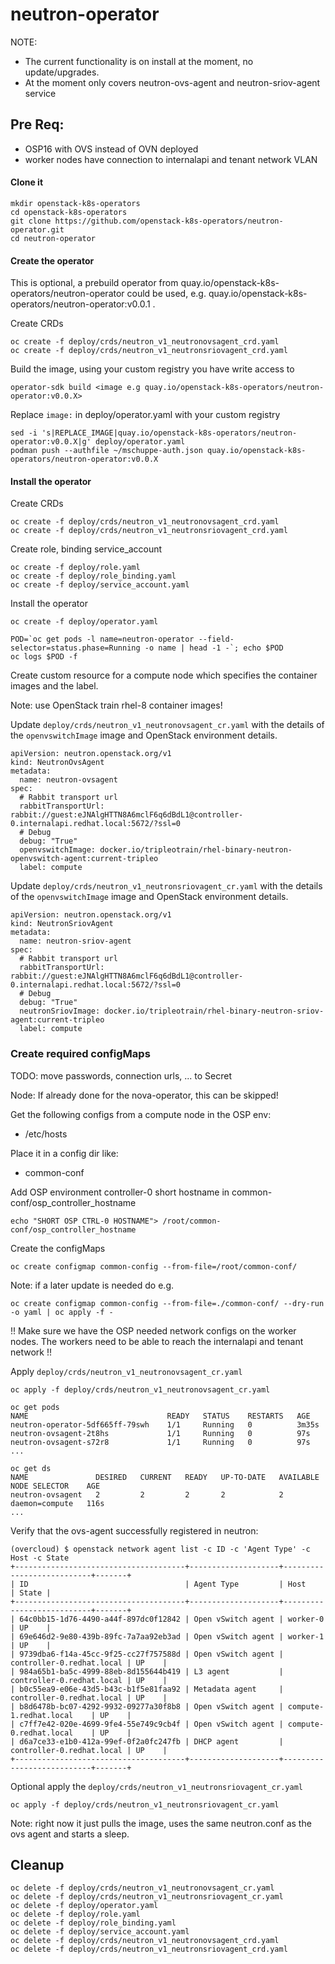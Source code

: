 # neutron-operator

NOTE: 
- The current functionality is on install at the moment, no update/upgrades.
- At the moment only covers neutron-ovs-agent and neutron-sriov-agent service

## Pre Req:
- OSP16 with OVS instead of OVN deployed
- worker nodes have connection to internalapi and tenant network VLAN

#### Clone it

    mkdir openstack-k8s-operators
    cd openstack-k8s-operators
    git clone https://github.com/openstack-k8s-operators/neutron-operator.git
    cd neutron-operator

#### Create the operator

This is optional, a prebuild operator from quay.io/openstack-k8s-operators/neutron-operator could be used, e.g. quay.io/openstack-k8s-operators/neutron-operator:v0.0.1 .

Create CRDs

    oc create -f deploy/crds/neutron_v1_neutronovsagent_crd.yaml
    oc create -f deploy/crds/neutron_v1_neutronsriovagent_crd.yaml

Build the image, using your custom registry you have write access to

    operator-sdk build <image e.g quay.io/openstack-k8s-operators/neutron-operator:v0.0.X>

Replace `image:` in deploy/operator.yaml with your custom registry

    sed -i 's|REPLACE_IMAGE|quay.io/openstack-k8s-operators/neutron-operator:v0.0.X|g' deploy/operator.yaml
    podman push --authfile ~/mschuppe-auth.json quay.io/openstack-k8s-operators/neutron-operator:v0.0.X


#### Install the operator

Create CRDs

    oc create -f deploy/crds/neutron_v1_neutronovsagent_crd.yaml
    oc create -f deploy/crds/neutron_v1_neutronsriovagent_crd.yaml

Create role, binding service_account

    oc create -f deploy/role.yaml
    oc create -f deploy/role_binding.yaml
    oc create -f deploy/service_account.yaml

Install the operator

    oc create -f deploy/operator.yaml

    POD=`oc get pods -l name=neutron-operator --field-selector=status.phase=Running -o name | head -1 -`; echo $POD
    oc logs $POD -f

Create custom resource for a compute node which specifies the container images and the label.

Note: use OpenStack train rhel-8 container images!

Update `deploy/crds/neutron_v1_neutronovsagent_cr.yaml` with the details of the `openvswitchImage` image and OpenStack environment details.

    apiVersion: neutron.openstack.org/v1
    kind: NeutronOvsAgent
    metadata:
      name: neutron-ovsagent
    spec:
      # Rabbit transport url
      rabbitTransportUrl: rabbit://guest:eJNAlgHTTN8A6mclF6q6dBdL1@controller-0.internalapi.redhat.local:5672/?ssl=0
      # Debug
      debug: "True"
      openvswitchImage: docker.io/tripleotrain/rhel-binary-neutron-openvswitch-agent:current-tripleo
      label: compute


Update `deploy/crds/neutron_v1_neutronsriovagent_cr.yaml` with the details of the `openvswitchImage` image and OpenStack environment details.

    apiVersion: neutron.openstack.org/v1
    kind: NeutronSriovAgent
    metadata:
      name: neutron-sriov-agent
    spec:
      # Rabbit transport url
      rabbitTransportUrl: rabbit://guest:eJNAlgHTTN8A6mclF6q6dBdL1@controller-0.internalapi.redhat.local:5672/?ssl=0
      # Debug
      debug: "True"
      neutronSriovImage: docker.io/tripleotrain/rhel-binary-neutron-sriov-agent:current-tripleo
      label: compute


### Create required configMaps
TODO: move passwords, connection urls, ... to Secret

Node: If already done for the nova-operator, this can be skipped!

Get the following configs from a compute node in the OSP env:
- /etc/hosts

Place it in a config dir like:
- common-conf

Add OSP environment controller-0 short hostname in common-conf/osp_controller_hostname

    echo "SHORT OSP CTRL-0 HOSTNAME"> /root/common-conf/osp_controller_hostname

Create the configMaps

    oc create configmap common-config --from-file=/root/common-conf/

Note: if a later update is needed do e.g.

    oc create configmap common-config --from-file=./common-conf/ --dry-run -o yaml | oc apply -f -

!! Make sure we have the OSP needed network configs on the worker nodes. The workers need to be able to reach the internalapi and tenant network !!

Apply `deploy/crds/neutron_v1_neutronovsagent_cr.yaml`

    oc apply -f deploy/crds/neutron_v1_neutronovsagent_cr.yaml

    oc get pods
    NAME                               READY   STATUS    RESTARTS   AGE
    neutron-operator-5df665ff-79swh    1/1     Running   0          3m35s
    neutron-ovsagent-2t8hs             1/1     Running   0          97s
    neutron-ovsagent-s72r8             1/1     Running   0          97s
    ...

    oc get ds
    NAME               DESIRED   CURRENT   READY   UP-TO-DATE   AVAILABLE   NODE SELECTOR    AGE
    neutron-ovsagent   2         2         2       2            2           daemon=compute   116s
    ...


Verify that the ovs-agent successfully registered in neutron:

    (overcloud) $ openstack network agent list -c ID -c 'Agent Type' -c Host -c State
    +--------------------------------------+--------------------+---------------------------+-------+
    | ID                                   | Agent Type         | Host                      | State |
    +--------------------------------------+--------------------+---------------------------+-------+
    | 64c0bb15-1d76-4490-a44f-897dc0f12842 | Open vSwitch agent | worker-0                  | UP    |
    | 69e646d2-9e80-439b-89fc-7a7aa92eb3ad | Open vSwitch agent | worker-1                  | UP    |
    | 9739dba6-f14a-45cc-9f25-cc27f757588d | Open vSwitch agent | controller-0.redhat.local | UP    |
    | 984a65b1-ba5c-4999-88eb-8d155644b419 | L3 agent           | controller-0.redhat.local | UP    |
    | b0c55ea9-e06e-43d5-b43c-b1f5e81faa92 | Metadata agent     | controller-0.redhat.local | UP    |
    | b8d6478b-bc07-4292-9932-09277a30f8b8 | Open vSwitch agent | compute-1.redhat.local    | UP    |
    | c7ff7e42-020e-4699-9fe4-55e749c9cb4f | Open vSwitch agent | compute-0.redhat.local    | UP    |
    | d6a7ce33-e1b0-412a-99ef-0f2a0fc247fb | DHCP agent         | controller-0.redhat.local | UP    |
    +--------------------------------------+--------------------+---------------------------+-------+

Optional apply the `deploy/crds/neutron_v1_neutronsriovagent_cr.yaml`

    oc apply -f deploy/crds/neutron_v1_neutronsriovagent_cr.yaml

Note: right now it just pulls the image, uses the same neutron.conf as the ovs agent and starts a sleep.


## Cleanup

    oc delete -f deploy/crds/neutron_v1_neutronovsagent_cr.yaml
    oc delete -f deploy/crds/neutron_v1_neutronsriovagent_cr.yaml
    oc delete -f deploy/operator.yaml
    oc delete -f deploy/role.yaml
    oc delete -f deploy/role_binding.yaml
    oc delete -f deploy/service_account.yaml
    oc delete -f deploy/crds/neutron_v1_neutronovsagent_crd.yaml
    oc delete -f deploy/crds/neutron_v1_neutronsriovagent_crd.yaml
